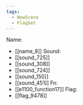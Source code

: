 ```yaml
---
tags:
  - NewScene
  - FlagSet
---
```

Name:
- [[name_8]]
Sound:
- [[sound_725]]
- [[sound_308]]
- [[sound_724]]
- [[sound_150]]
- [[sound_451]]
Fn:
- [[e1100_function17]]
Flag:
- [[flag_9478]]
